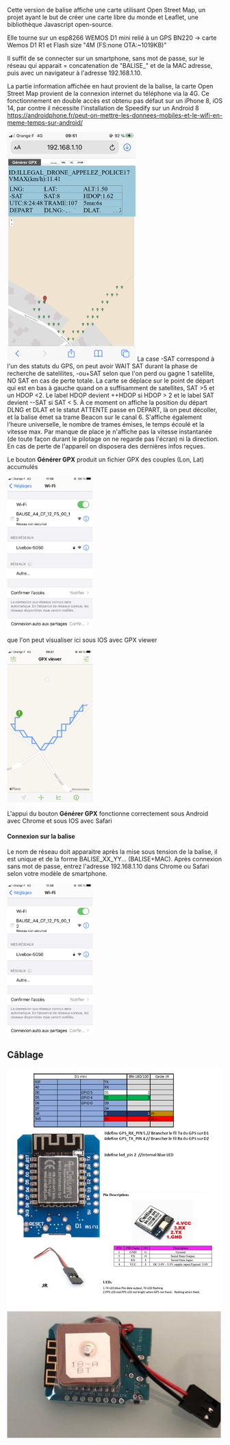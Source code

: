 Cette version de balise affiche une carte utilisant Open Street Map, un projet ayant le but de créer une carte libre du monde et Leaflet, une bibliothèque Javascript open-source. 

Elle tourne sur un esp8266 WEMOS D1 mini relié à un GPS BN220 -> carte Wemos D1 R1 et Flash size "4M (FS:none OTA:~1019KB)"

Il suffit de se connecter sur un smartphone, sans mot de passe, sur le réseau qui apparait = concatenation de "BALISE_" et de la MAC adresse, puis avec un navigateur à l'adresse 192.168.1.10.

La partie information affichée en haut provient de la balise, la carte Open Street Map provient de la connexion internet du téléphone via la 4G.
Ce fonctionnement en double accès est obtenu pas défaut sur un iPhone 8, iOS 14, par contre il nécessite l'installation de Speedify sur un Android 8 https://androidphone.fr/peut-on-mettre-les-donnees-mobiles-et-le-wifi-en-meme-temps-sur-android/

<img src="img/ecran.png" width = "300"> 
La case -SAT correspond à l'un des statuts du GPS, on peut avoir WAIT SAT durant la phase de recherche de satelilites, -ou+SAT selon que l'on perd ou gagne 1 satellite, NO SAT en cas de perte totale. 
La carte se déplace sur le point de départ qui est en bas à gauche quand on a suffisamment de satellites, SAT >5 et un HDOP <2. 
Le label HDOP devient ++HDOP si HDOP > 2 et le label SAT devient --SAT si SAT < 5.
À ce moment on affiche la position du départ DLNG et DLAT et le statut ATTENTE passe en DEPART, là on peut décoller, et la balise émet sa trame Beacon sur le canal 6. 
S'affiche également l'heure universelle, le nombre de trames émises, le temps écoulé et la vitesse max.
Par manque de place je n'affiche pas la vitesse instantanée (de toute façon durant le pilotage on ne regarde pas l'écran) ni la direction.
En cas de perte de l'appareil on disposera des dernières infos reçues.

Le bouton **Générer GPX** produit un fichier GPX des couples (Lon, Lat) accumulés

<img src="img/ecran2.png" width = "200">

que l'on peut visualiser ici sous IOS avec GPX viewer

<img src="img/trk.png" width = "200">

L'appui du bouton **Générer GPX** fonctionne correctement sous Android avec Chrome et sous IOS avec Safari

#### Connexion sur la balise
Le nom de réseau doit apparaitre après la mise sous tension de la balise, il est unique et de la forme BALISE_XX_YY... (BALISE+MAC).
Après connexion sans mot de passe, entrez l'adresse 192.168.1.10 dans Chrome ou Safari selon votre modèle de smartphone.

<img src="img/ecran2.png" width = "200">

## Câblage

<img src="img/connectionsnobuzzer.png" width = "700">

<img src="img/Balise2.PNG" width = "500"> 

